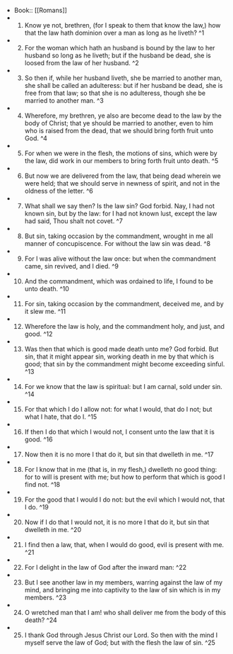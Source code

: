 - Book:: [[Romans]]
- 1. Know ye not, brethren, (for I speak to them that know the law,) how that the law hath dominion over a man as long as he liveth? ^1
- 2. For the woman which hath an husband is bound by the law to her husband so long as he liveth; but if the husband be dead, she is loosed from the law of her husband. ^2
- 3. So then if, while her husband liveth, she be married to another man, she shall be called an adulteress: but if her husband be dead, she is free from that law; so that she is no adulteress, though she be married to another man. ^3
- 4. Wherefore, my brethren, ye also are become dead to the law by the body of Christ; that ye should be married to another, even to him who is raised from the dead, that we should bring forth fruit unto God. ^4
- 5. For when we were in the flesh, the motions of sins, which were by the law, did work in our members to bring forth fruit unto death. ^5
- 6. But now we are delivered from the law, that being dead wherein we were held; that we should serve in newness of spirit, and not in the oldness of the letter. ^6
- 7. What shall we say then? Is the law sin? God forbid. Nay, I had not known sin, but by the law: for I had not known lust, except the law had said, Thou shalt not covet. ^7
- 8. But sin, taking occasion by the commandment, wrought in me all manner of concupiscence. For without the law sin was dead. ^8
- 9. For I was alive without the law once: but when the commandment came, sin revived, and I died. ^9
- 10. And the commandment, which was ordained to life, I found to be unto death. ^10
- 11. For sin, taking occasion by the commandment, deceived me, and by it slew me. ^11
- 12. Wherefore the law is holy, and the commandment holy, and just, and good. ^12
- 13. Was then that which is good made death unto me? God forbid. But sin, that it might appear sin, working death in me by that which is good; that sin by the commandment might become exceeding sinful. ^13
- 14. For we know that the law is spiritual: but I am carnal, sold under sin. ^14
- 15. For that which I do I allow not: for what I would, that do I not; but what I hate, that do I. ^15
- 16. If then I do that which I would not, I consent unto the law that it is good. ^16
- 17. Now then it is no more I that do it, but sin that dwelleth in me. ^17
- 18. For I know that in me (that is, in my flesh,) dwelleth no good thing: for to will is present with me; but how to perform that which is good I find not. ^18
- 19. For the good that I would I do not: but the evil which I would not, that I do. ^19
- 20. Now if I do that I would not, it is no more I that do it, but sin that dwelleth in me. ^20
- 21. I find then a law, that, when I would do good, evil is present with me. ^21
- 22. For I delight in the law of God after the inward man: ^22
- 23. But I see another law in my members, warring against the law of my mind, and bringing me into captivity to the law of sin which is in my members. ^23
- 24. O wretched man that I am! who shall deliver me from the body of this death? ^24
- 25. I thank God through Jesus Christ our Lord. So then with the mind I myself serve the law of God; but with the flesh the law of sin. ^25
